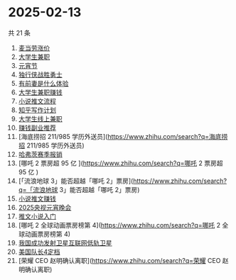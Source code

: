 # 2025-02-13

共 21 条

<!-- BEGIN ZHIHUSEARCH -->
<!-- 最后更新时间 Thu Feb 13 2025 21:18:44 GMT+0800 (China Standard Time) -->
1. [麦当劳涨价](https://www.zhihu.com/search?q=麦当劳涨价)
1. [大学生兼职](https://www.zhihu.com/search?q=大学生兼职)
1. [元宵节](https://www.zhihu.com/search?q=元宵节)
1. [独行侠战胜勇士](https://www.zhihu.com/search?q=独行侠战胜勇士)
1. [有前妻是什么体验](https://www.zhihu.com/search?q=有前妻是什么体验)
1. [大学生兼职赚钱](https://www.zhihu.com/search?q=大学生兼职赚钱)
1. [小说推文流程](https://www.zhihu.com/search?q=小说推文流程)
1. [知乎写作计划](https://www.zhihu.com/search?q=知乎写作计划)
1. [大学生线上兼职](https://www.zhihu.com/search?q=大学生线上兼职)
1. [赚钱副业推荐](https://www.zhihu.com/search?q=赚钱副业推荐)
1. [海底捞招 211/985 学历外送员](https://www.zhihu.com/search?q=海底捞招 211/985 学历外送员)
1. [哈弗茨赛季报销](https://www.zhihu.com/search?q=哈弗茨赛季报销)
1. [哪吒 2 票房超 95 亿 ](https://www.zhihu.com/search?q=哪吒 2 票房超 95 亿 )
1. [「流浪地球 3」能否超越「哪吒 2」票房](https://www.zhihu.com/search?q=「流浪地球 3」能否超越「哪吒 2」票房)
1. [小说推文赚钱](https://www.zhihu.com/search?q=小说推文赚钱)
1. [2025央视元宵晚会](https://www.zhihu.com/search?q=2025央视元宵晚会)
1. [推文小说入门](https://www.zhihu.com/search?q=推文小说入门)
1. [哪吒 2 全球动画票房榜第 4](https://www.zhihu.com/search?q=哪吒 2 全球动画票房榜第 4)
1. [我国成功发射卫星互联网低轨卫星](https://www.zhihu.com/search?q=我国成功发射卫星互联网低轨卫星)
1. [美国队长4定档](https://www.zhihu.com/search?q=美国队长4定档)
1. [荣耀 CEO 赵明确认离职](https://www.zhihu.com/search?q=荣耀 CEO 赵明确认离职)
<!-- END ZHIHUSEARCH -->
